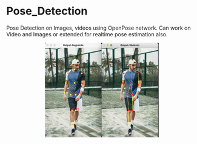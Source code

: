 # Pose_Detection
Pose Detection on Images, videos using OpenPose network. Can work on Video and Images or extended for realtime pose estimation also.
<p align="center">
<img src="example_pose.png" width="300" height="250" title="Detect image">
</p
